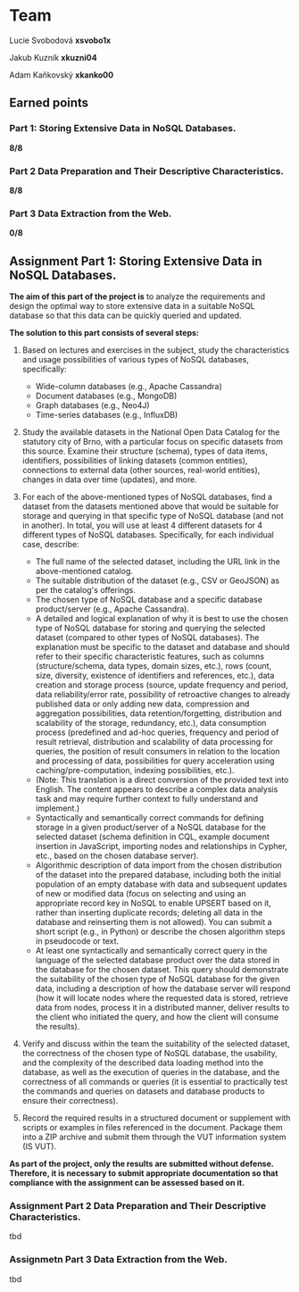 # Team 
Lucie Svobodová **xsvobo1x**

Jakub Kuzník **xkuzni04**

Adam Kaňkovský **xkanko00**

## Earned points 
### Part 1: Storing Extensive Data in NoSQL Databases.
**8/8**
### Part 2 Data Preparation and Their Descriptive Characteristics.
**8/8**
### Part 3 Data Extraction from the Web.
**0/8**


## Assignment Part 1: Storing Extensive Data in NoSQL Databases.

**The aim of this part of the project is** to analyze the requirements and design the optimal way to store extensive data in a suitable NoSQL database so that this data can be quickly queried and updated.


**The solution to this part consists of several steps:**
1. Based on lectures and exercises in the subject, study the characteristics and usage possibilities of various types of NoSQL databases, specifically:
   - Wide-column databases (e.g., Apache Cassandra)
   - Document databases (e.g., MongoDB)
   - Graph databases (e.g., Neo4J)
   - Time-series databases (e.g., InfluxDB)

2. Study the available datasets in the National Open Data Catalog for the statutory city of Brno, with a particular focus on specific datasets from this source. Examine their structure (schema), types of data items, identifiers, possibilities of linking datasets (common entities), connections to external data (other sources, real-world entities), changes in data over time (updates), and more.


3. For each of the above-mentioned types of NoSQL databases, find a dataset from the datasets mentioned above that would be suitable for storage and querying in that specific type of NoSQL database (and not in another). In total, you will use at least 4 different datasets for 4 different types of NoSQL databases. Specifically, for each individual case, describe:

    - The full name of the selected dataset, including the URL link in the above-mentioned catalog.
    - The suitable distribution of the dataset (e.g., CSV or GeoJSON) as per the catalog's offerings.
    - The chosen type of NoSQL database and a specific database product/server (e.g., Apache Cassandra).
    - A detailed and logical explanation of why it is best to use the chosen type of NoSQL database for storing and querying the selected dataset (compared to other types of NoSQL databases). The explanation must be specific to the dataset and database and should refer to their specific characteristic features, such as columns (structure/schema, data types, domain sizes, etc.), rows (count, size, diversity, existence of identifiers and references, etc.), data creation and storage process (source, update frequency and period, data reliability/error rate, possibility of retroactive changes to already published data or only adding new data, compression and aggregation possibilities, data retention/forgetting, distribution and scalability of the storage, redundancy, etc.), data consumption process (predefined and ad-hoc queries, frequency and period of result retrieval, distribution and scalability of data processing for queries, the position of result consumers in relation to the location and processing of data, possibilities for query acceleration using caching/pre-computation, indexing possibilities, etc.).
    - (Note: This translation is a direct conversion of the provided text into English. The content appears to describe a complex data analysis task and may require further context to fully understand and implement.)
    - Syntactically and semantically correct commands for defining storage in a given product/server of a NoSQL database for the selected dataset (schema definition in CQL, example document insertion in JavaScript, importing nodes and relationships in Cypher, etc., based on the chosen database server).
    - Algorithmic description of data import from the chosen distribution of the dataset into the prepared database, including both the initial population of an empty database with data and subsequent updates of new or modified data (focus on selecting and using an appropriate record key in NoSQL to enable UPSERT based on it, rather than inserting duplicate records; deleting all data in the database and reinserting them is not allowed). You can submit a short script (e.g., in Python) or describe the chosen algorithm steps in pseudocode or text.
    - At least one syntactically and semantically correct query in the language of the selected database product over the data stored in the database for the chosen dataset. This query should demonstrate the suitability of the chosen type of NoSQL database for the given data, including a description of how the database server will respond (how it will locate nodes where the requested data is stored, retrieve data from nodes, process it in a distributed manner, deliver results to the client who initiated the query, and how the client will consume the results).

4. Verify and discuss within the team the suitability of the selected dataset, the correctness of the chosen type of NoSQL database, the usability, and the complexity of the described data loading method into the database, as well as the execution of queries in the database, and the correctness of all commands or queries (it is essential to practically test the commands and queries on datasets and database products to ensure their correctness).

5. Record the required results in a structured document or supplement with scripts or examples in files referenced in the document. Package them into a ZIP archive and submit them through the VUT information system (IS VUT).

**As part of the project, only the results are submitted without defense. Therefore, it is necessary to submit appropriate documentation so that compliance with the assignment can be assessed based on it.**

### Assignment Part 2 Data Preparation and Their Descriptive Characteristics.
tbd
### Assignmetn Part 3 Data Extraction from the Web.
tbd
